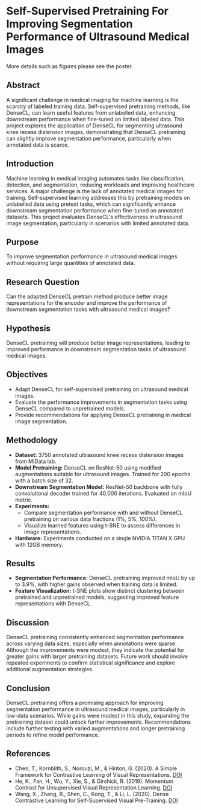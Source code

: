 # Self-Supervised Pretraining For Improving Segmentation Performance of Ultrasound Medical Images

More details such as figures please see the poster.

## Abstract
A significant challenge in medical imaging for machine learning is the scarcity of labeled training data. Self-supervised pretraining methods, like DenseCL, can learn useful features from unlabelled data, enhancing downstream performance when fine-tuned on limited labeled data. This project explores the application of DenseCL for segmenting ultrasound knee recess distension images, demonstrating that DenseCL pretraining can slightly improve segmentation performance, particularly when annotated data is scarce.

## Introduction
Machine learning in medical imaging automates tasks like classification, detection, and segmentation, reducing workloads and improving healthcare services. A major challenge is the lack of annotated medical images for training. Self-supervised learning addresses this by pretraining models on unlabelled data using pretext tasks, which can significantly enhance downstream segmentation performance when fine-tuned on annotated datasets. This project evaluates DenseCL's effectiveness in ultrasound image segmentation, particularly in scenarios with limited annotated data.

## Purpose
To improve segmentation performance in ultrasound medical images without requiring large quantities of annotated data.

## Research Question
Can the adapted DenseCL pretrain method produce better image representations for the encoder and improve the performance of downstream segmentation tasks with ultrasound medical images?

## Hypothesis
DenseCL pretraining will produce better image representations, leading to improved performance in downstream segmentation tasks of ultrasound medical images.

## Objectives
- Adapt DenseCL for self-supervised pretraining on ultrasound medical images.
- Evaluate the performance improvements in segmentation tasks using DenseCL compared to unpretrained models.
- Provide recommendations for applying DenseCL pretraining in medical image segmentation.

## Methodology
- **Dataset:** 3750 annotated ultrasound knee recess distension images from MiData lab.
- **Model Pretraining:** DenseCL on ResNet-50 using modified augmentations suitable for ultrasound images. Trained for 200 epochs with a batch size of 32.
- **Downstream Segmentation Model:** ResNet-50 backbone with fully convolutional decoder trained for 40,000 iterations. Evaluated on mIoU metric.
- **Experiments:** 
  - Compare segmentation performance with and without DenseCL pretraining on various data fractions (1%, 5%, 100%).
  - Visualize learned features using t-SNE to assess differences in image representations.
- **Hardware:** Experiments conducted on a single NVIDIA TITAN X GPU with 12GB memory.

## Results
- **Segmentation Performance:** DenseCL pretraining improved mIoU by up to 3.9%, with higher gains observed when training data is limited.
- **Feature Visualization:** t-SNE plots show distinct clustering between pretrained and unpretrained models, suggesting improved feature representations with DenseCL.

## Discussion
DenseCL pretraining consistently enhanced segmentation performance across varying data sizes, especially when annotations were sparse. Although the improvements were modest, they indicate the potential for greater gains with larger pretraining datasets. Future work should involve repeated experiments to confirm statistical significance and explore additional augmentation strategies.

## Conclusion
DenseCL pretraining offers a promising approach for improving segmentation performance in ultrasound medical images, particularly in low-data scenarios. While gains were modest in this study, expanding the pretraining dataset could unlock further improvements. Recommendations include further testing with varied augmentations and longer pretraining periods to refine model performance.

## References
- Chen, T., Kornblith, S., Norouzi, M., & Hinton, G. (2020). A Simple Framework for Contrastive Learning of Visual Representations. [DOI](https://doi.org/10.48550/ARXIV.2002.05709)
- He, K., Fan, H., Wu, Y., Xie, S., & Girshick, R. (2019). Momentum Contrast for Unsupervised Visual Representation Learning. [DOI](https://doi.org/10.48550/ARXIV.1911.05722)
- Wang, X., Zhang, R., Shen, C., Kong, T., & Li, L. (2020). Dense Contrastive Learning for Self-Supervised Visual Pre-Training. [DOI](https://doi.org/10.48550/ARXIV.2011.09157)
